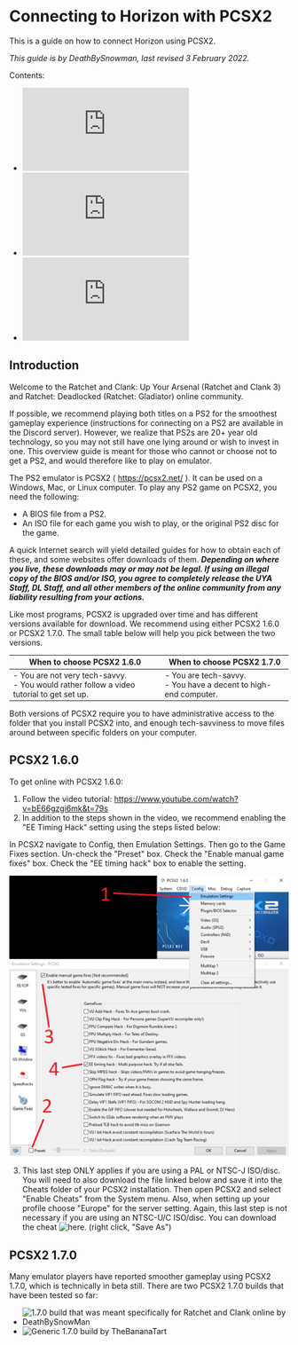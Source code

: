 # Connecting to Horizon with PCSX2
This is a guide on how to connect Horizon using PCSX2.

_This guide is by DeathBySnowman, last revised 3 February 2022._

Contents:
- ![Introduction](https://github.com/jtjanecek/horizon-wiki/blob/main/getting-online/pcsx2/README.md#introduction)
- ![PCSX2 1.6.0](https://github.com/jtjanecek/horizon-wiki/blob/main/getting-online/pcsx2/README.md#pcsx2-160)
- ![PCSX2 1.7.0](https://github.com/jtjanecek/horizon-wiki/blob/main/getting-online/pcsx2/README.md#pcsx2-170)

## Introduction
Welcome to the Ratchet and Clank: Up Your Arsenal (Ratchet and Clank 3) and Ratchet: Deadlocked (Ratchet: Gladiator) online community.

If possible, we recommend playing both titles on a PS2 for the smoothest gameplay experience (instructions for connecting on a PS2 are available in the Discord server). However, we realize that PS2s are 20+ year old technology, so you may not still have one lying around or wish to invest in one. This overview guide is meant for those who cannot or choose not to get a PS2, and would therefore like to play on emulator.

The PS2 emulator is PCSX2 ( https://pcsx2.net/ ). It can be used on a Windows, Mac, or Linux computer. To play any PS2 game on PCSX2, you need the following:
- A BIOS file from a PS2.
- An ISO file for each game you wish to play, or the original PS2 disc for the game.

A quick Internet search will yield detailed guides for how to obtain each of these, and some websites offer downloads of them. ***Depending on where you live, these downloads may or may not be legal. If using an illegal copy of the BIOS and/or ISO, you agree to completely release the UYA Staff, DL Staff, and all other members of the online community from any liability resulting from your actions.***

Like most programs, PCSX2 is upgraded over time and has different versions available for download. We recommend using either PCSX2 1.6.0 or PCSX2 1.7.0. The small table below will help you pick between the two versions.

| When to choose PCSX2 1.6.0 | When to choose PCSX2 1.7.0 |
| ----------- | ----------- |
| - You are not very tech-savvy.<br/>- You would rather follow a video tutorial to get set up. | - You are tech-savvy.<br/>- You have a decent to high-end computer.        |

Both versions of PCSX2 require you to have administrative access to the folder that you install PCSX2 into, and enough tech-savviness to move files around between specific folders on your computer.

## PCSX2 1.6.0
To get online with PCSX2 1.6.0:

1. Follow the video tutorial: https://www.youtube.com/watch?v=bE66gzgi6mk&t=79s 
2. In addition to the steps shown in the video, we recommend enabling the "EE Timing Hack" setting using the steps listed below:

In PCSX2 navigate to Config, then Emulation Settings. Then go to the Game Fixes section. Un-check the "Preset" box. Check the "Enable manual game fixes" box. Check the "EE timing hack" box to enable the setting. 

![img](https://raw.githubusercontent.com/Horizon-Private-Server/horizon-wiki/main/assets/pcsx2/emulation_settings.png)

3. This last step ONLY applies if you are using a PAL or NTSC-J ISO/disc. You will need to also download the file linked below and save it into the Cheats folder of your PCSX2 installation. Then open PCSX2 and select "Enable Cheats" from the System menu. Also, when setting up your profile choose "Europe" for the server setting. Again, this last step is not necessary if you are using an NTSC-U/C ISO/disc. You can download the cheat ![here](https://raw.githubusercontent.com/jtjanecek/horizon-wiki/main/assets/cheats/17125698.pnach). (right click, "Save As")

## PCSX2 1.7.0
Many emulator players have reported smoother gameplay using PCSX2 1.7.0, which is technically in beta still. There are two PCSX2 1.7.0 builds that have been tested so far:
- ![1.7.0 build that was meant specifically for Ratchet and Clank online by DeathBySnowMan](test)
- ![Generic 1.7.0 build by TheBananaTart](test)

